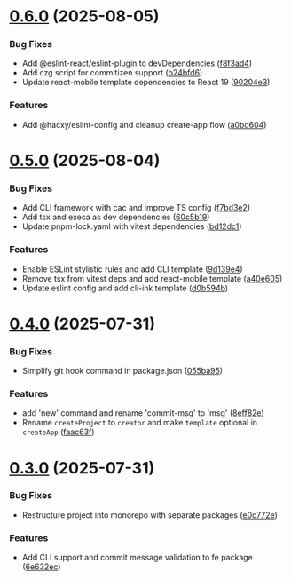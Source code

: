 # [0.6.0](https://github.com/hacxy/fe/compare/v0.5.0...v0.6.0) (2025-08-05)

### Bug Fixes

- Add @eslint-react/eslint-plugin to devDependencies ([f8f3ad4](https://github.com/hacxy/fe/commit/f8f3ad44e80d5d7131829317b7a3e77d879c283f))
- Add czg script for commitizen support ([b24bfd6](https://github.com/hacxy/fe/commit/b24bfd60c1fa6d5094e22ed1fd39a2097abad446))
- Update react-mobile template dependencies to React 19 ([90204e3](https://github.com/hacxy/fe/commit/90204e399a31121daea189e24c8762d311c9201a))

### Features

- Add @hacxy/eslint-config and cleanup create-app flow ([a0bd604](https://github.com/hacxy/fe/commit/a0bd604b550c6cce2cf3e111c2dbe17c3fd17179))

# [0.5.0](https://github.com/hacxy/fe/compare/v0.4.0...v0.5.0) (2025-08-04)

### Bug Fixes

- Add CLI framework with cac and improve TS config ([f7bd3e2](https://github.com/hacxy/fe/commit/f7bd3e2080c9ec970b148de61304a66db5ca23e3))
- Add tsx and execa as dev dependencies ([60c5b19](https://github.com/hacxy/fe/commit/60c5b19a654ff8ff9749e79731d8f805ba620a2b))
- Update pnpm-lock.yaml with vitest dependencies ([bd12dc1](https://github.com/hacxy/fe/commit/bd12dc1982d27abac75b618c249b87a10a23e534))

### Features

- Enable ESLint stylistic rules and add CLI template ([9d139e4](https://github.com/hacxy/fe/commit/9d139e4b742ae347403f8e8abcc1b29e1b198a4c))
- Remove tsx from vitest deps and add react-mobile template ([a40e605](https://github.com/hacxy/fe/commit/a40e605b98e7dfd0c3db98f18ee1bf61a4eb1dbb))
- Update eslint config and add cli-ink template ([d0b594b](https://github.com/hacxy/fe/commit/d0b594bb934f07ebd68159a6e2c1a7db7f5ebfbb))

# [0.4.0](https://github.com/hacxy/fe/compare/v0.3.0...v0.4.0) (2025-07-31)

### Bug Fixes

- Simplify git hook command in package.json ([055ba95](https://github.com/hacxy/fe/commit/055ba95cbd223a3b3a6fc18278f7424472433dd6))

### Features

- add 'new' command and rename 'commit-msg' to 'msg' ([8eff82e](https://github.com/hacxy/fe/commit/8eff82e9b7b1c9a6e5a53b26a091beea7f190497))
- Rename `createProject` to `creator` and make `template` optional in `createApp` ([faac63f](https://github.com/hacxy/fe/commit/faac63ff7e98a6d29bd6179da15e770ea583e7a4))

# [0.3.0](https://github.com/hacxy/fe/compare/v0.2.0...v0.3.0) (2025-07-31)

### Bug Fixes

- Restructure project into monorepo with separate packages ([e0c772e](https://github.com/hacxy/fe/commit/e0c772e06ab7afa1d7298bb73641bdc40892c06d))

### Features

- Add CLI support and commit message validation to fe package ([6e632ec](https://github.com/hacxy/fe/commit/6e632ec9c9057b25b9ab619914916ce07b54eac9))
